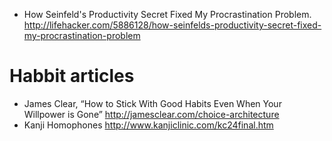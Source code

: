 - How Seinfeld's Productivity Secret Fixed My Procrastination Problem.
http://lifehacker.com/5886128/how-seinfelds-productivity-secret-fixed-my-procrastination-problem
# Habbit articles
- James Clear, “How to Stick With Good Habits Even When Your Willpower is Gone”
http://jamesclear.com/choice-architecture
- Kanji Homophones
http://www.kanjiclinic.com/kc24final.htm
